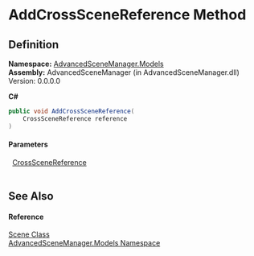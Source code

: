 # AddCrossSceneReference Method




## Definition
**Namespace:** <a href="N_AdvancedSceneManager_Models.md">AdvancedSceneManager.Models</a>  
**Assembly:** AdvancedSceneManager (in AdvancedSceneManager.dll) Version: 0.0.0.0

**C#**
``` C#
public void AddCrossSceneReference(
	CrossSceneReference reference
)
```



#### Parameters
<dl><dt>  <a href="T_AdvancedSceneManager_Utility_CrossSceneReferences_CrossSceneReference.md">CrossSceneReference</a></dt><dd> </dd></dl>

## See Also


#### Reference
<a href="T_AdvancedSceneManager_Models_Scene.md">Scene Class</a>  
<a href="N_AdvancedSceneManager_Models.md">AdvancedSceneManager.Models Namespace</a>  
